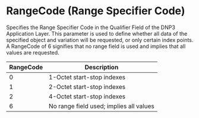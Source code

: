# RangeCode (Range Specifier Code)

Specifies the Range Specifier Code in the Qualifier Field of the DNP3 Application Layer. This parameter is used to define whether all data of the specified object and variation will be requested, or only certain index points. A RangeCode of 6 signifies that no range field is used and implies that all values are requested.

| RangeCode | Description                             |
| --------- | --------------------------------------- |
| 0         | 1-Octet start-stop indexes              |
| 1         | 2-Octet start-stop indexes              |
| 2         | 4-Octet start-stop indexes              |
| 6         | No range field used; implies all values |
